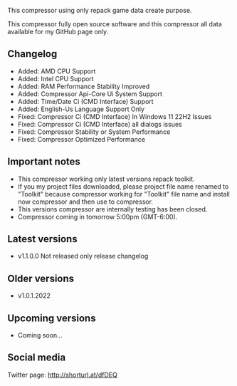 This compressor using only repack game data create purpose.

This compressor fully open source software and this compressor all data available for my GitHub page only.

Changelog
-----------------------------------------------
- Added: AMD CPU Support
- Added: Intel CPU Support
- Added: RAM Performance Stability Improved
- Added: Compressor Api-Core Ui System Support
- Added: Time/Date Ci (CMD Interface) Support
- Added: English-Us Language Support Only
- Fixed: Compressor Ci (CMD Interface) In Windows 11 22H2 Issues
- Fixed: Compressor Ci (CMD Interface) all dialogs issues
- Fixed: Compressor Stability or System Performance
- Fixed: Compressor Optimized Performance

Important notes
-----------------------------------------------
- This compressor working only latest versions repack toolkit.
- If you my project files downloaded, please project file name renamed to "Toolkit" because compressor working for "Toolkit" file name and install now compressor and then use to compressor.
- This versions compressor are internally testing has been closed.
- Compressor coming in tomorrow 5:00pm (GMT-6:00).

Latest versions
-----------------------------------------------
- v1.1.0.0 Not released only release changelog

Older versions
-----------------------------------------------
- v1.0.1.2022

Upcoming versions
-----------------------------------------------
- Coming soon...

Social media
-----------------------------------------------
Twitter page: http://shorturl.at/dfDEQ

